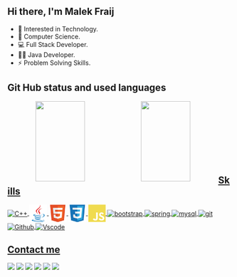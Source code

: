## Hi there, I'm Malek Fraij

- 🔭 Interested in Technology.
- 🚩 Computer Science.
- 💻 Full Stack Developer.
- 👩‍💻 Java Developer.
- ⚡ Problem Solving Skills.
 

 ## Git Hub status and used languages
 
 <div align="center"  style="display: block">
 
  <a href="https://github.com/MALEK-FRAIJ/MALEK-FRAIJ.git">
  <img height="180em" align="left" width="47%" src="https://github-readme-stats.vercel.app/api?username=MALEK-FRAIJ&show_icons=true&theme=gotham" />
  <img height="180em" align="left" width="47%" src="https://github-readme-stats.vercel.app/api/top-langs/?username=MALEK-FRAIJ&layout=compact&theme=gotham" />
   
</div>
 <br><br><br><br><br><br><br><br>

 
  ## Skills
 
<div style="display: block">
 
  <img align="center" alt="C++" height="40" width="40" src="https://cdn.jsdelivr.net/gh/devicons/devicon/icons/cplusplus/cplusplus-original.svg"/>
   <img align="center" alt="Java" height="40" width="40" src="https://raw.githubusercontent.com/devicons/devicon/master/icons/java/java-original.svg"/>
   <img align="center" alt="HTML" height="40" width="40" src="https://raw.githubusercontent.com/devicons/devicon/master/icons/html5/html5-original.svg"/>
   <img align="center" alt="CSS" height="40" width="40" src="https://raw.githubusercontent.com/devicons/devicon/master/icons/css3/css3-original.svg"/>
  <img align="center" alt="Js" height="40" width="40" src="https://raw.githubusercontent.com/devicons/devicon/master/icons/javascript/javascript-plain.svg"/>
  <img align="center" alt="bootstrap" height="40" width="40" src="https://cdn.jsdelivr.net/gh/devicons/devicon/icons/bootstrap/bootstrap-original.svg" />
  <img align="center" alt="spring" height="40" width="40"
       src="https://cdn.jsdelivr.net/gh/devicons/devicon/icons/spring/spring-original.svg" />
  <img align="center" alt="mysql" height="40" width="40" src="https://cdn.jsdelivr.net/gh/devicons/devicon/icons/mysql/mysql-original.svg" />
  <img align="center" alt="git" height="40" width="40" 
       src="https://cdn.jsdelivr.net/gh/devicons/devicon/icons/git/git-original.svg" />
  <img align="center" alt="Github" height="40" width="40" src="https://cdn.jsdelivr.net/gh/devicons/devicon/icons/github/github-original.svg" />
  <img align="center" alt="Vscode" height="40" width="40" src="https://cdn.jsdelivr.net/gh/devicons/devicon/icons/vscode/vscode-original.svg" />


  </div>

 
  ## Contact me
 
  <div> 
  <a href="" target="_blank"><img src="https://img.shields.io/badge/YouTube-FF0000?style=for-the-badge&logo=youtube&logoColor=white" target="_blank"></a>
  <a href="" target="_blank"><img src="https://img.shields.io/badge/-Instagram-%23E4405F?style=for-the-badge&logo=instagram&logoColor=white" target="_blank"></a>
 	<a href="" target="_blank"><img src="https://img.shields.io/badge/Twitch-9146FF?style=for-the-badge&logo=twitch&logoColor=white" target="_blank"></a>
  <a href="" target="_blank"><img src="https://img.shields.io/badge/Discord-7289DA?style=for-the-badge&logo=discord&logoColor=white" target="_blank"></a> 
  <a href = "mailto:malekfraij1083@gmail.com"><img src="https://img.shields.io/badge/-Gmail-%23333?style=for-the-badge&logo=gmail&logoColor=white" target="_blank"></a>
  <a href="https://www.linkedin.com/in/malek-fraij-400232251" target="_blank"><img src="https://img.shields.io/badge/-LinkedIn-%230077B5?style=for-the-badge&logo=linkedin&logoColor=white" target="_blank"></a> 
  
</div>
